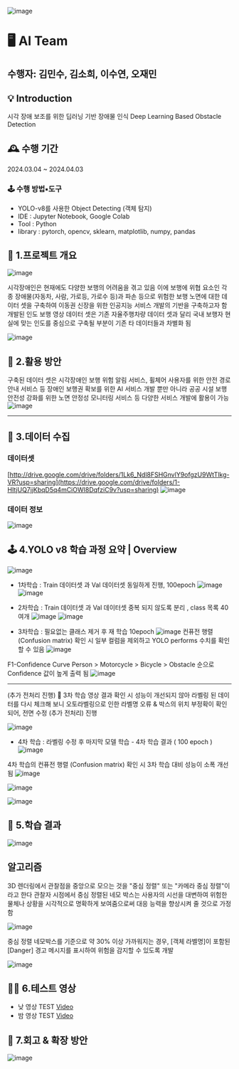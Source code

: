 ![image](https://github.com/somoon0422/Deep-Learning-Based-Obstacle-Detection/assets/116736551/662ef95c-3051-4d38-b2b9-67d5a3d553de)

# 🖥 AI Team
수행자: 김민수, 김소희, 이수연, 오재민
---
## 💡 Introduction
시각 장애 보조를 위한 딥러닝 기반 장애물 인식
Deep Learning Based Obstacle Detection

## 🕰️ 수행 기간
2024.03.04 ~ 2024.04.03

### **🕹 수행 방법▪도구**

- YOLO-v8를 사용한 Object Detecting (객체 탐지)
- IDE : Jupyter Notebook, Google Colab
- Tool : Python
- library : pytorch, opencv, sklearn, matplotlib, numpy, pandas

## 📌 1.프로젝트 개요
![image](https://github.com/somoon0422/Deep-Learning-Based-Obstacle-Detection/assets/116736551/09a0e9d1-1b94-442c-a86f-12f60336ef5a)

시각장애인은 현재에도 다양한 보행의 어려움을 겪고 있음
이에 보행에 위협 요소인 각종 장애물(자동차, 사람, 가로등, 가로수 등)과 파손 등으로 위험한 보행 노면에 대한 데이터 셋을 구축하여 이동권 신장을 위한 인공지능 서비스 개발의 기반을 구축하고자 함
개발된 인도 보행 영상 데이터 셋은 기존 자율주행차량 데이터 셋과 달리 국내 보행자 현실에 맞는 인도를 중심으로 구축될 부분이 기존 타 데이터들과 차별화 됨

![image](https://github.com/somoon0422/Deep-Learning-Based-Obstacle-Detection/assets/116736551/3556f0dc-cfbb-4337-ad70-0d7e0665939a)

## 🎲 2.활용 방안
구축된 데이터 셋은 시각장애인 보행 위험 알림 서비스, 휠체어 사용자를 위한 안전 경로 안내 서비스 등
장애인 보행권 확보를 위한 AI 서비스 개발 뿐만 아니라 공공 시설 보행 안전성 강화를 위한
노면 안정성 모니터링 서비스 등 다양한 서비스 개발에 활용이 가능
![image](https://github.com/somoon0422/Deep-Learning-Based-Obstacle-Detection/assets/116736551/fc114c86-1aa1-4d0f-ba0f-72f7db950bd3)


---

## 📸 3.데이터 수집
### 데이터셋
[http://drive.google.com/drive/folders/1Lk6_Ndl8FSHGnvlY9ofgzU9WtTlkg-VR?usp=sharing](https://drive.google.com/drive/folders/1-HItjUQ7jjKbqD5q4mCiOWI8DqfziC9v?usp=sharing)
![image](https://github.com/somoon0422/Deep-Learning-Based-Obstacle-Detection/assets/116736551/056c1805-7b1d-44bd-8e1e-79b5362cfd80)

### 데이터 정보
![image](https://github.com/somoon0422/Deep-Learning-Based-Obstacle-Detection/assets/116736551/d0cdf8df-d93b-4f1f-979f-7db3d62427d9)


## 🕹️ 4.YOLO v8 학습 과정 요약 | Overview
![image](https://github.com/somoon0422/Deep-Learning-Based-Obstacle-Detection/assets/116736551/0e3e0c50-d05d-421a-b5d0-7250879b5c05)

- 1차학습 : Train 데이터셋 과 Val 데이터셋 동일하게 진행, 100epoch
![image](https://github.com/somoon0422/Deep-Learning-Based-Obstacle-Detection/assets/116736551/ff0aad25-7f6a-43d2-a152-a52c0fcf69df)
![image](https://github.com/somoon0422/Deep-Learning-Based-Obstacle-Detection/assets/116736551/c66172b4-1b2d-41d3-8c65-d5a7c499a1e4)

- 2차학습 : Train 데이터셋 과 Val 데이터셋 중복 되지 않도록 분리 , class 목록 40여개
![image](https://github.com/somoon0422/Deep-Learning-Based-Obstacle-Detection/assets/116736551/00020328-46d9-42a7-b3d5-bc52d4280eae)
![image](https://github.com/somoon0422/Deep-Learning-Based-Obstacle-Detection/assets/116736551/31433b01-485a-4898-aa2e-245bdb4ab248)

- 3차학습 : 필요없는 클래스 제거 후 재 학습 10epoch
![image](https://github.com/somoon0422/Deep-Learning-Based-Obstacle-Detection/assets/116736551/88d6fb0b-eacf-47b2-8f18-1cdedf8005f2)
컨퓨전 행렬 (Confusion matrix) 확인 시
일부 컬럼을 제외하고 YOLO performs 수치를 확인할 수 있음
![image](https://github.com/somoon0422/Deep-Learning-Based-Obstacle-Detection/assets/116736551/f883f38e-fe74-4e79-95cc-f13047fb5236)

F1-Confidence Curve
Person > Motorcycle > Bicycle > Obstacle 순으로 Confidence 값이 높게 출력 됨 
![image](https://github.com/somoon0422/Deep-Learning-Based-Obstacle-Detection/assets/116736551/6bd838cb-f06a-4e70-b744-71ac5bc53f77)

----------------
(추가 전처리 진행)
🚫 3차 학습 영상 결과 확인 시 성능이 개선되지 않아 라벨링 된 데이터를 다시 체크해 보니
오토라벨링으로 인한 라벨명 오류 & 박스의 위치 부정확이 확인되어, 전면 수정 (추가 전처리) 진행

![image](https://github.com/somoon0422/Deep-Learning-Based-Obstacle-Detection/assets/116736551/5ec92893-7eff-4836-88be-65aff3213d78)

- 4차 학습 : 라벨링 수정 후 마지막 모델 학습 - 4차 학습 결과 ( 100 epoch )
![image](https://github.com/somoon0422/Deep-Learning-Based-Obstacle-Detection/assets/116736551/f2f893f5-44f5-4cd9-8de7-6eec6f7dcdb2)

4차 학습의 컨퓨전 행렬 (Confusion matrix) 확인 시 3차 학습 대비 성능이 소폭 개선됨 
![image](https://github.com/somoon0422/Deep-Learning-Based-Obstacle-Detection/assets/116736551/085372ef-333b-4d52-873b-cb1d419b4ee4)

![image](https://github.com/somoon0422/Deep-Learning-Based-Obstacle-Detection/assets/116736551/db97a054-a398-456b-8805-ef3ea70f5699)

![image](https://github.com/somoon0422/Deep-Learning-Based-Obstacle-Detection/assets/116736551/a5159261-17e2-46eb-ad40-6585aa4b38d2)

## 🥇 5.학습 결과 
![image](https://github.com/somoon0422/Deep-Learning-Based-Obstacle-Detection/assets/116736551/cb22df9d-12f6-4369-a590-e817dd96a1c2)

## 알고리즘
3D 렌더링에서 관찰점을 중앙으로 모으는 것을 "중심 정렬" 또는 "카메라 중심 정렬"이라고 한다
관찰자 시점에서 중심 정렬된 네모 박스는 사용자의 시선을 대변하여 위험한 물체나 상황을
시각적으로 명확하게 보여줌으로써 대응 능력을 향상시켜 줄 것으로 가정함

![image](https://github.com/somoon0422/Deep-Learning-Based-Obstacle-Detection/assets/116736551/c49c9eff-9431-4ecf-b797-9aa384a388b2)

중심 정렬 네모박스를 기준으로 약 30% 이상 가까워지는 경우,
[객체 라벨명]이 포함된 [Danger] 경고 메시지를 표시하여 위험을 감지할 수 있도록 개발

![image](https://github.com/somoon0422/Deep-Learning-Based-Obstacle-Detection/assets/116736551/bf092a68-a0cc-4ec6-b857-483ceb132614)

## 🤹‍♂️ 6.테스트 영상

* 낮 영상 TEST 
  [Video](https://drive.google.com/file/d/1RnfllB1eP3Zpma1ZafQjPef4hU3V70aQ/view?usp=sharing)
* 밤 영상 TEST 
  [Video](https://drive.google.com/file/d/1a0xsWnle6wHmJQEReLGeP0D-5rlqjI5E/view?resourcekey)

## 🔫 7.회고 & 확장 방안
![image](https://github.com/somoon0422/Deep-Learning-Based-Obstacle-Detection/assets/116736551/6ba37e1f-0d03-4dc3-9ab5-62a227fedb43)
